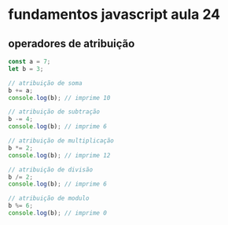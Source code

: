# fundamentos javascript aula 24
## operadores de atribuição

```javascript
const a = 7;
let b = 3;

// atribuição de soma
b += a;
console.log(b); // imprime 10

// atribuição de subtração
b -= 4;
console.log(b); // imprime 6

// atribuição de multiplicação
b *= 2;
console.log(b); // imprime 12

// atribuição de divisão
b /= 2;
console.log(b); // imprime 6

// atribuição de modulo
b %= 6;
console.log(b); // imprime 0
```